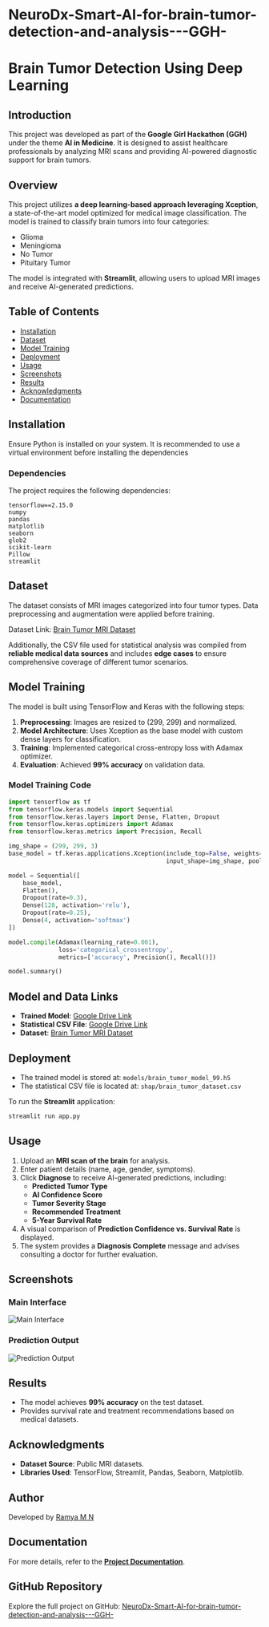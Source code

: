 # NeuroDx-Smart-AI-for-brain-tumor-detection-and-analysis---GGH-
# Brain Tumor Detection Using Deep Learning

## Introduction
This project was developed as part of the **Google Girl Hackathon (GGH)** under the theme **AI in Medicine**. It is designed to assist healthcare professionals by analyzing MRI scans and providing AI-powered diagnostic support for brain tumors.

## Overview
This project utilizes **a deep learning-based approach leveraging Xception**, a state-of-the-art model optimized for medical image classification. The model is trained to classify brain tumors into four categories:

- Glioma
- Meningioma
- No Tumor
- Pituitary Tumor

The model is integrated with **Streamlit**, allowing users to upload MRI images and receive AI-generated predictions.

## Table of Contents
- [Installation](#Installation)
- [Dataset](#Dataset)
- [Model Training](#Model-Training)
- [Deployment](#Deployment)
- [Usage](#Usage)
- [Screenshots](#Screenshots)
- [Results](#Results)
- [Acknowledgments](#Acknowledgments)
- [Documentation](#Documentation)

## Installation
Ensure Python is installed on your system. It is recommended to use a virtual environment before installing the dependencies

### Dependencies
The project requires the following dependencies:

```
tensorflow==2.15.0
numpy
pandas
matplotlib
seaborn
glob2
scikit-learn
Pillow
streamlit
```

## Dataset
The dataset consists of MRI images categorized into four tumor types. Data preprocessing and augmentation were applied before training.

Dataset Link: [Brain Tumor MRI Dataset](https://www.kaggle.com/datasets/masoudnickparvar/brain-tumor-mri-dataset)

Additionally, the CSV file used for statistical analysis was compiled from **reliable medical data sources** and includes **edge cases** to ensure comprehensive coverage of different tumor scenarios.

## Model Training
The model is built using TensorFlow and Keras with the following steps:

1. **Preprocessing**: Images are resized to (299, 299) and normalized.
2. **Model Architecture**: Uses Xception as the base model with custom dense layers for classification.
3. **Training**: Implemented categorical cross-entropy loss with Adamax optimizer.
4. **Evaluation**: Achieved **99% accuracy** on validation data.

### Model Training Code
```python
import tensorflow as tf
from tensorflow.keras.models import Sequential
from tensorflow.keras.layers import Dense, Flatten, Dropout
from tensorflow.keras.optimizers import Adamax
from tensorflow.keras.metrics import Precision, Recall

img_shape = (299, 299, 3)
base_model = tf.keras.applications.Xception(include_top=False, weights="imagenet",
                                            input_shape=img_shape, pooling='max')

model = Sequential([
    base_model,
    Flatten(),
    Dropout(rate=0.3),
    Dense(128, activation='relu'),
    Dropout(rate=0.25),
    Dense(4, activation='softmax')
])

model.compile(Adamax(learning_rate=0.001),
              loss='categorical_crossentropy',
              metrics=['accuracy', Precision(), Recall()])

model.summary()
```

## Model and Data Links
- **Trained Model**: [Google Drive Link](https://drive.google.com/drive/folders/1fEO_I4Z4aKoIqqHUiCKNBWCa7y-61WRd?usp=drive_link)
- **Statistical CSV File**: [Google Drive Link](https://drive.google.com/drive/folders/17eZD08afj1CRMYiHtZaH0tZtJPtVHk9k?usp=sharing)
- **Dataset**: [Brain Tumor MRI Dataset](https://www.kaggle.com/datasets/masoudnickparvar/brain-tumor-mri-dataset)

## Deployment
- The trained model is stored at: `models/brain_tumor_model_99.h5`
- The statistical CSV file is located at: `shap/brain_tumor_dataset.csv`

To run the **Streamlit** application:
```bash
streamlit run app.py
```

## Usage  
1. Upload an **MRI scan of the brain** for analysis.  
2. Enter patient details (name, age, gender, symptoms).  
3. Click **Diagnose** to receive AI-generated predictions, including:  
   - **Predicted Tumor Type**  
   - **AI Confidence Score**  
   - **Tumor Severity Stage**  
   - **Recommended Treatment**  
   - **5-Year Survival Rate**  
4. A visual comparison of **Prediction Confidence vs. Survival Rate** is displayed.  
5. The system provides a **Diagnosis Complete** message and advises consulting a doctor for further evaluation.  

## Screenshots
### Main Interface
![Main Interface](Main_Interface.png)

### Prediction Output
![Prediction Output](Prediction_Output.png)


## Results
- The model achieves **99% accuracy** on the test dataset.
- Provides survival rate and treatment recommendations based on medical datasets.

## Acknowledgments
- **Dataset Source**: Public MRI datasets.
- **Libraries Used**: TensorFlow, Streamlit, Pandas, Seaborn, Matplotlib.

## Author
Developed by [Ramya M N](https://github.com/RamyaMN28)


## Documentation
For more details, refer to the **[Project Documentation](https://docs.google.com/document/d/1g122HOQDj_yPsOMj25YzfUTlFEim8tw8/edit?usp=sharing&ouid=100250789405485360941&rtpof=true&sd=true)**.

## GitHub Repository
Explore the full project on GitHub: [NeuroDx-Smart-AI-for-brain-tumor-detection-and-analysis---GGH-](https://github.com/RamyaMN28/NeuroDx-Smart-AI-for-brain-tumor-detection-and-analysis---GGH-)

